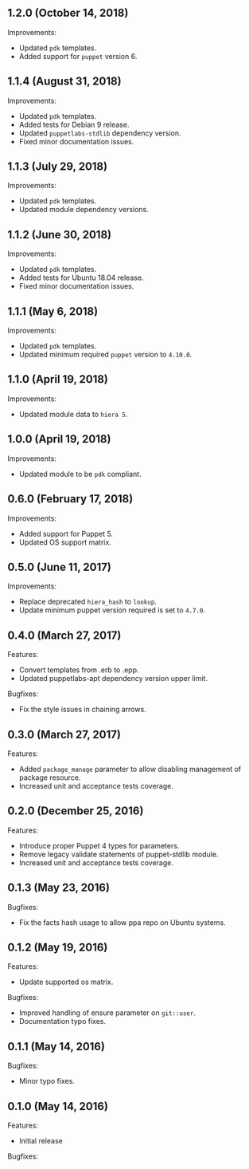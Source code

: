 ## 1.2.0 (October 14, 2018)

Improvements:

- Updated `pdk` templates.
- Added support for `puppet` version 6.

## 1.1.4 (August 31, 2018)

Improvements:

- Updated `pdk` templates.
- Added tests for Debian 9 release.
- Updated `puppetlabs-stdlib` dependency version.
- Fixed minor documentation issues.

## 1.1.3 (July 29, 2018)

Improvements:

- Updated `pdk` templates.
- Updated module dependency versions.

## 1.1.2 (June 30, 2018)

Improvements:

- Updated `pdk` templates.
- Added tests for Ubuntu 18.04 release.
- Fixed minor documentation issues.

## 1.1.1 (May 6, 2018)

Improvements:

- Updated `pdk` templates.
- Updated minimum required `puppet` version to `4.10.0`.

## 1.1.0 (April 19, 2018)

Improvements:

  - Updated module data to `hiera 5`.

## 1.0.0 (April 19, 2018)

Improvements:

  - Updated module to be `pdk` compliant.

## 0.6.0 (February 17, 2018)

Improvements:

  - Added support for Puppet 5.
  - Updated OS support matrix.

## 0.5.0 (June 11, 2017)

Improvements:

  - Replace deprecated `hiera_hash` to `lookup`.
  - Update minimum puppet version required is set to `4.7.0`.

## 0.4.0 (March 27, 2017)

Features:

  - Convert templates from .erb to .epp.
  - Updated puppetlabs-apt dependency version upper limit.

Bugfixes:

  - Fix the style issues in chaining arrows.

## 0.3.0 (March 27, 2017)

Features:

  - Added `package_manage` parameter to allow disabling management of package resource.
  - Increased unit and acceptance tests coverage.

## 0.2.0 (December 25, 2016)

Features:

  - Introduce proper Puppet 4 types for parameters.
  - Remove legacy validate statements of puppet-stdlib module.
  - Increased unit and acceptance tests coverage.

## 0.1.3 (May 23, 2016)

Bugfixes:

  - Fix the facts hash usage to allow ppa repo on Ubuntu systems.

## 0.1.2 (May 19, 2016)

Features:

  - Update supported os matrix.

Bugfixes:

  - Improved handling of ensure parameter on `git::user`.
  - Documentation typo fixes.

## 0.1.1 (May 14, 2016)

Bugfixes:

  - Minor typo fixes.

## 0.1.0 (May 14, 2016)

Features:

  - Initial release

Bugfixes:

